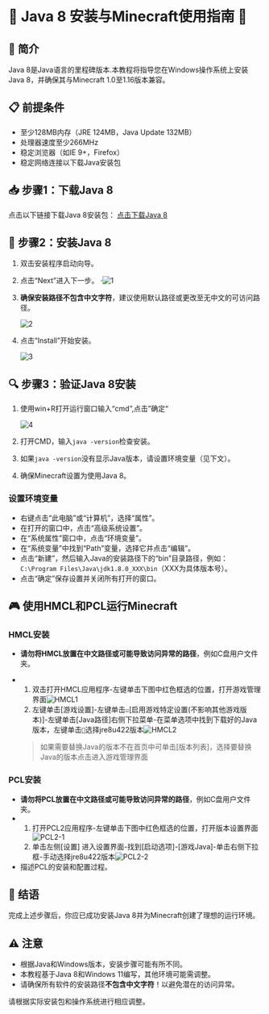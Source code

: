 # 🌟 Java 8 安装与Minecraft使用指南 🌟

## 🚀 简介

Java 8是Java语言的里程碑版本.本教程将指导您在Windows操作系统上安装Java 8，并确保其与Minecraft 1.0至1.16版本兼容。

## 📋 前提条件

- 至少128MB内存（JRE 124MB，Java Update 132MB）
- 处理器速度至少266MHz
- 稳定浏览器（如IE 9+，Firefox）
- 稳定网络连接以下载Java安装包

## 📥 步骤1：下载Java 8

点击以下链接下载Java 8安装包：
	[点击下载Java 8](https://download.bell-sw.com/java/8u422+6/bellsoft-jdk8u422+6-windows-amd64.msi)

## 🔧 步骤2：安装Java 8

1. 双击安装程序启动向导。

2. 点击“Next”进入下一步。
   ·![1](https://github.com/Konstantyn111/Minecraft-crash/blob/main/img/java/1.png)

3. **确保安装路径不包含中文字符**，建议使用默认路径或更改至无中文的可访问路径。

   ![2](https://github.com/Konstantyn111/Minecraft-crash/blob/main/img/java/2.png)

4. 点击“Install”开始安装。

   ![3](https://github.com/Konstantyn111/Minecraft-crash/blob/main/img/java/3.png)

## 🔍 步骤3：验证Java 8安装

1. 使用win+R打开运行窗口输入“cmd”,点击”确定“

   ![4](https://github.com/Konstantyn111/Minecraft-crash/blob/main/img/java/4.png)

2. 打开CMD，输入`java -version`检查安装。

3. 如果`java -version`没有显示Java版本，请设置环境变量（见下文）。

3. 确保Minecraft设置为使用Java 8。

### 设置环境变量

- 右键点击“此电脑”或“计算机”，选择“属性”。
- 在打开的窗口中，点击“高级系统设置”。
- 在“系统属性”窗口中，点击“环境变量”。
- 在“系统变量”中找到“Path”变量，选择它并点击“编辑”。
- 点击“新建”，然后输入Java的安装路径下的“bin”目录路径，例如：`C:\Program Files\Java\jdk1.8.0_XXX\bin`（XXX为具体版本号）。
- 点击“确定”保存设置并关闭所有打开的窗口。

## 🎮 使用HMCL和PCL运行Minecraft

### HMCL安装
- **请勿将HMCL放置在中文路径或可能导致访问异常的路径**，例如C盘用户文件夹。

- 1. 双击打开HMCL应用程序-左键单击下图中红色框选的位置，打开游戏管理界面![HMCL1](https://github.com/Konstantyn111/Minecraft-crash/blob/main/img/java/HMCL1.png)
  2. 左键单击[游戏设置]-左键单击`☑️`[启用游戏特定设置(不影响其他游戏版本)]-左键单击[Java路径]右侧下拉菜单-在菜单选项中找到下载好的Java版本，左键单击`🔘`选择jre8u422版本![HMCL2](https://github.com/Konstantyn111/Minecraft-crash/blob/main/img/java/HMCL2.png)

  > 如果需要替换Java的版本不在首页中可单击[版本列表]，选择要替换Java的版本点击进入游戏管理界面

### PCL安装
- **请勿将PCL放置在中文路径或可能导致访问异常的路径**，例如C盘用户文件夹。
- 1. 打开PCL2应用程序-左键单击下图中红色框选的位置，打开版本设置界面![PCL2-1](https://github.com/Konstantyn111/Minecraft-crash/blob/main/img/java/PCL2-1.png)
  2. 单击左侧[设置] 进入设置界面-找到[启动选项]-[游戏Java]-单击右侧下拉框-手动选择jre8u422版本![PCL2-2](https://github.com/Konstantyn111/Minecraft-crash/blob/main/img/java/PCL2-2.png)
- 描述PCL的安装和配置过程。

## 🎉 结语

完成上述步骤后，你应已成功安装Java 8并为Minecraft创建了理想的运行环境。

## ⚠ 注意

- 根据Java和Windows版本，安装步骤可能有所不同。
- 本教程基于Java 8和Windows 11编写，其他环境可能需调整。
- 请确保所有软件的安装路径**不包含中文字符**！以避免潜在的访问异常。

请根据实际安装包和操作系统进行相应调整。
